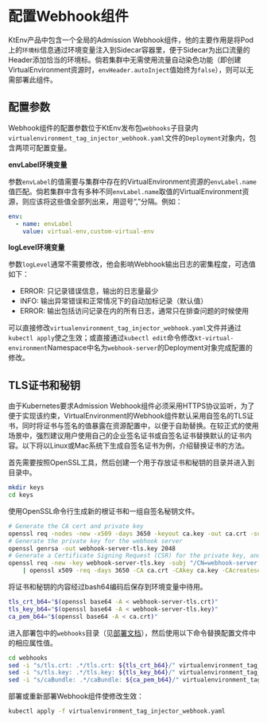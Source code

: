 # 配置Webhook组件

KtEnv产品中包含一个全局的Admission Webhook组件，他的主要作用是将Pod上的`环境标`信息通过环境变量注入到Sidecar容器里，便于Sidecar为出口流量的Header添加恰当的环境标。倘若集群中无需使用流量自动染色功能（即创建VirtualEnvironment资源时，`envHeader.autoInject`值始终为`false`），则可以无需部署此组件。

## 配置参数

Webhook组件的配置参数位于KtEnv发布包`webhooks`子目录内`virtualenvironment_tag_injector_webhook.yaml`文件的`Deployment`对象内，包含两项可配置变量。

**envLabel环境变量**

参数`envLabel`的值需要与集群中存在的VirtualEnvironment资源的`envLabel.name`值匹配。倘若集群中含有多种不同`envLabel.name`取值的VirtualEnvironment资源，则应该将这些值全部列出来，用逗号“,”分隔。例如：

```yaml
env:
  - name: envLabel
    value: virtual-env,custom-virtual-env
```

**logLevel环境变量**

参数`logLevel`通常不需要修改，他会影响Webhook输出日志的密集程度，可选值如下：

- ERROR: 只记录错误信息，输出的日志量最少
- INFO: 输出异常错误和正常情况下的自动加标记录（默认值）
- ERROR: 输出包括访问记录在内的所有日志，通常只在排查问题的时候使用

可以直接修改`virtualenvironment_tag_injector_webhook.yaml`文件并通过`kubectl apply`使之生效；或直接通过`kubectl edit`命令修改`kt-virtual-environment`Namespace中名为`webhook-server`的Deployment对象完成配置的修改。

## TLS证书和秘钥

由于Kubernetes要求Admission Webhook组件必须采用HTTPS协议监听，为了便于实现该约束，VirtualEnvironment的Webhook组件默认采用自签名的TLS证书，同时将证书与签名的值暴露在资源配置中，以便于自助替换。在较正式的使用场景中，强烈建议用户使用自己的企业签名证书或自签名证书替换默认的证书内容。以下将以Linux或Mac系统下生成自签名证书为例，介绍替换证书的方法。

首先需要按照OpenSSL工具，然后创建一个用于存放证书和秘钥的目录并进入到目录中。

```bash
mkdir keys
cd keys
```

使用OpenSSL命令行生成新的根证书和一组自签名秘钥文件。

```bash
# Generate the CA cert and private key
openssl req -nodes -new -x509 -days 3650 -keyout ca.key -out ca.crt -subj "/CN=Virtual Environment Admission Controller Webhook CA"
# Generate the private key for the webhook server
openssl genrsa -out webhook-server-tls.key 2048
# Generate a Certificate Signing Request (CSR) for the private key, and sign it with the private key of the CA.
openssl req -new -key webhook-server-tls.key -subj "/CN=webhook-server.kt-virtual-environment.svc" \
    | openssl x509 -req -days 3650 -CA ca.crt -CAkey ca.key -CAcreateserial -out webhook-server-tls.crt
```

将证书和秘钥的内容经过bash64编码后保存到环境变量中待用。

```bash
tls_crt_b64="$(openssl base64 -A < webhook-server-tls.crt)"
tls_key_b64="$(openssl base64 -A < webhook-server-tls.key)"
ca_pem_b64="$(openssl base64 -A < ca.crt)"
```

进入部署包中的`webhooks`目录（见[部署文档](zh-cn/doc/deployment.md)），然后使用以下命令替换配置文件中的相应属性值。

```bash
cd webhooks
sed -i "s/tls.crt: .*/tls.crt: ${tls_crt_b64}/" virtualenvironment_tag_injector_webhook.yaml
sed -i "s/tls.key: .*/tls.key: ${tls_key_b64}/" virtualenvironment_tag_injector_webhook.yaml
sed -i "s/caBundle: .*/caBundle: ${ca_pem_b64}/" virtualenvironment_tag_injector_webhook.yaml
```

部署或重新部署Webhook组件使修改生效：

```bash
kubectl apply -f virtualenvironment_tag_injector_webhook.yaml
```
